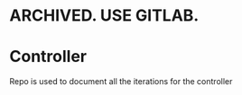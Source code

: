 # ARCHIVED. USE GITLAB.

# Controller
Repo is used to document all the iterations for the controller
